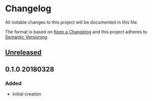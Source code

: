 # Changelog
All notable changes to this project will be documented in this file.

The format is based on [Keep a Changelog](http://keepachangelog.com/en/1.0.0/)
and this project adheres to [Semantic Versioning](http://semver.org/spec/v2.0.0.html).

## [Unreleased]

## 0.1.0 20180328
### Added
- Initial creation

[Unreleased]: https://github.com/xyzzy/Gaia2/compare/v0.1.0...HEAD
